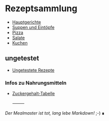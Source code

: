 # Rezeptsammlung

 - [Hauptgerichte](docs/Hauptgerichte.md)
 - [Suppen und Eintöpfe](https://jimsy2.github.io/Rezepte/docs/Suppen-und-Eintöpfe)
 - [Pizza](https://jimsy2.github.io/Rezepte/docs/Pizza)
 - [Salate](https://jimsy2.github.io/Rezepte/docs/Salate)
 - [Kuchen](https://jimsy2.github.io/Rezepte/docs/Kuchen)

## ungetestet

 - [Ungetestete Rezepte](https://jimsy2.github.io/Rezepte/docs/Ungetestete-Rezepte)

### Infos zu Nahrungsmitteln

 - [Zuckergehalt-Tabelle](https://jimsy2.github.io/Rezepte/docs/Zuckergehalt_2017)

   ⸻

*Der Mealmaster ist tot, lang lebe Markdown!* ;-)
∎
